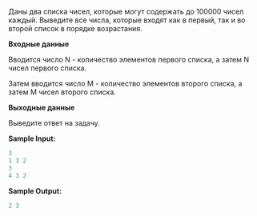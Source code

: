 Даны два списка чисел, которые могут содержать до 100000 чисел каждый.  Выведите все числа, которые входят как в первый, так и во второй список в порядке возрастания.

**Входные данные**

Вводится число N - количество элементов первого списка, а затем N чисел первого списка.

Затем вводится число M - количество элементов второго списка, а затем M чисел второго списка.

**Выходные данные**

Выведите ответ на задачу.

**Sample Input:**

```cpp
3
1 3 2
3
4 3 2
```


**Sample Output:**

```cpp
2 3
```


